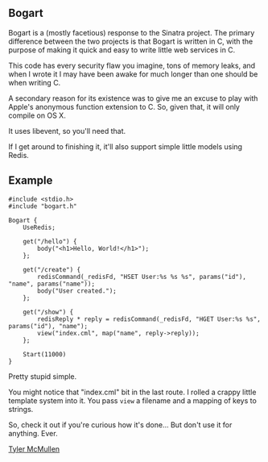 Bogart
------

Bogart is a (mostly facetious) response to the Sinatra project.  The primary difference
between the two projects is that Bogart is written in C, with the purpose of making it quick
and easy to write little web services in C.

This code has every security flaw you imagine, tons of memory leaks, and when I wrote it I
may have been awake for much longer than one should be when writing C.

A secondary reason for its existence was to give me an excuse to play with Apple's anonymous
function extension to C. So, given that, it will only compile on OS X.

It uses libevent, so you'll need that.

If I get around to finishing it, it'll also support simple little models using Redis.


Example
-------

    #include <stdio.h>
    #include "bogart.h"
    
    Bogart {
        UseRedis;
        
        get("/hello") {
            body("<h1>Hello, World!</h1>");
        };
    
        get("/create") {
            redisCommand(_redisFd, "HSET User:%s %s %s", params("id"), "name", params("name"));
            body("User created.");
        };
    
        get("/show") {
            redisReply * reply = redisCommand(_redisFd, "HGET User:%s %s", params("id"), "name");
            view("index.cml", map("name", reply->reply));
        };
    
        Start(11000)
    }


Pretty stupid simple.

You might notice that "index.cml" bit in the last route. I rolled a crappy little template
system into it. You pass `view` a filename and a mapping of keys to strings.


So, check it out if you're curious how it's done... But don't use it for anything. Ever.


[Tyler McMullen](http://drmcawesome.com/)
